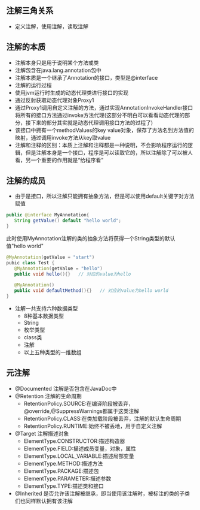 ## 注解三角关系
 - 定义注解，使用注解，读取注解
## 注解的本质
 - 注解本身只是用于说明某个方法或类
 - 注解包含在java.lang.annotation包中
 - 注解本质是一个继承了Annotation的接口，类型是@interface
 - 注解的运行过程
  - 使用jvm运行时生成的动态代理类进行接口的实现
  - 通过反射获取动态代理对象Proxy1
  - 通过Proxy1调用自定义注解的方法，通过实现AnnotationInvokeHandler接口将所有的接口方法通过invoke方法代理(这部分不明白可以看看动态代理的部分，接下来的部分其实就是动态代理调用接口方法的过程了)
  - 该接口中拥有一个methodValues的key value对象，保存了方法名到方法值的映射，通过调用invoke方法从key取value
 - 注解和注释的区别：本质上注解和注释都是一种说明，不会影响程序运行的逻辑，但是注解本身是一个接口，程序是可以读取它的，所以注解除了可以被人看，另一个重要的作用就是“给程序看”
## 注解的成员
 - 由于是接口，所以注解只能拥有抽象方法，但是可以使用default关键字对方法赋值
 
 ```java
 public @interface MyAnnotation{
    String getValue() default "hello world";
 }
 ```
 
 此时使用MyAnnotation注解的类的抽象方法将获得一个String类型的默认值"hello world"
 
 ```java
 @MyAnnotation(getValue = "start")
 pubic class Test {
    @MyAnnotation(getValue = "hello")
    public void hello(){}   // 对应的value为hello
    
    @MyAnnotation()
    public void defaultMethod(){}   // 对应的value为hello world
 }
 ```
 
 - 注解一共支持六种数据类型
   - 8种基本数据类型
   - String
   - 枚举类型
   - class类
   - 注解
   - 以上五种类型的一维数组
 
## 元注解
 - @Documented 注解是否包含在JavaDoc中
 - @Retention 注解的生命周期
   - RetentionPolicy.SOURCE:在编译阶段被丢弃，@override,@SuppressWarnings都属于这类注解
   - RetentionPolicy.CLASS:在类加载阶段被丢弃，注解的默认生命周期
   - RetentionPolicy.RUNTIME:始终不被丢地，用于自定义注解
 - @Target 注解描述对象
   - ElementType.CONSTRUCTOR:描述构造器
   - ElementType.FIELD:描述成员变量，对象，属性
   - ElementType.LOCAL_VARIABLE:描述局部变量 
   - ElementType.METHOD:描述方法 
   - ElementType.PACKAGE:描述包 
   - ElementType.PARAMETER:描述参数
   - ElementType.TYPE:描述类和接口
 - @Inherited 是否允许该注解被继承，即当使用该注解时，被标注的类的子类们也同样默认拥有该注解


